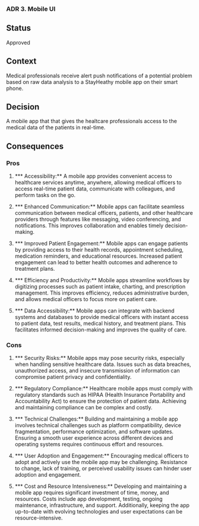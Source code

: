 ### ADR 3. Mobile UI

## Status
Approved

## Context
Medical professionals receive alert push notifications of a potential problem based on raw data analysis to a StayHeathy mobile app on their smart phone.

## Decision
A mobile app that that gives the healtcare professionals access to the medical data of the patients in real-time.

## Consequences
 
### Pros

1. *** Accessibility:** A mobile app provides convenient access to healthcare services anytime, anywhere, allowing medical officers to access real-time patient data, communicate with colleagues, and perform tasks on the go.

2. *** Enhanced Communication:** Mobile apps can facilitate seamless communication between medical officers, patients, and other healthcare providers through features like messaging, video conferencing, and notifications. This improves collaboration and enables timely decision-making.

3. *** Improved Patient Engagement:** Mobile apps can engage patients by providing access to their health records, appointment scheduling, medication reminders, and educational resources. Increased patient engagement can lead to better health outcomes and adherence to treatment plans.

4. *** Efficiency and Productivity:** Mobile apps streamline workflows by digitizing processes such as patient intake, charting, and prescription management. This improves efficiency, reduces administrative burden, and allows medical officers to focus more on patient care.

5. *** Data Accessibility:** Mobile apps can integrate with backend systems and databases to provide medical officers with instant access to patient data, test results, medical history, and treatment plans. This facilitates informed decision-making and improves the quality of care.

### Cons

1. *** Security Risks:** Mobile apps may pose security risks, especially when handling sensitive healthcare data. Issues such as data breaches, unauthorized access, and insecure transmission of information can compromise patient privacy and confidentiality.

2. *** Regulatory Compliance:** Healthcare mobile apps must comply with regulatory standards such as HIPAA (Health Insurance Portability and Accountability Act) to ensure the protection of patient data. Achieving and maintaining compliance can be complex and costly.

3. *** Technical Challenges:** Building and maintaining a mobile app involves technical challenges such as platform compatibility, device fragmentation, performance optimization, and software updates. Ensuring a smooth user experience across different devices and operating systems requires continuous effort and resources.

4. *** User Adoption and Engagement:** Encouraging medical officers to adopt and actively use the mobile app may be challenging. Resistance to change, lack of training, or perceived usability issues can hinder user adoption and engagement.

5. *** Cost and Resource Intensiveness:** Developing and maintaining a mobile app requires significant investment of time, money, and resources. Costs include app development, testing, ongoing maintenance, infrastructure, and support. Additionally, keeping the app up-to-date with evolving technologies and user expectations can be resource-intensive.